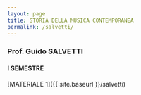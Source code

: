 ```yaml
---
layout: page
title: STORIA DELLA MUSICA CONTEMPORANEA
permalink: /salvetti/
---
```


### Prof. Guido SALVETTI
#### I SEMESTRE

[MATERIALE 1]({{ site.baseurl }}/salvetti)
